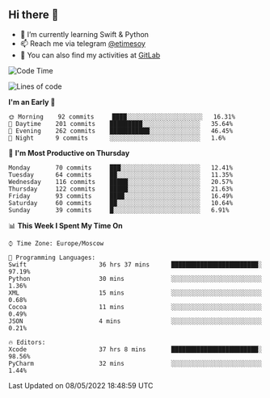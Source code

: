 ## Hi there 👋
- 🌱 I’m currently learning Swift & Python
- 📫 Reach me via telegram [@etimesoy](https://t.me/etimesoy/)
- 🦊 You can also find my activities at [GitLab](https://gitlab.com/etimesoy)

<!--START_SECTION:waka-->
![Code Time](http://img.shields.io/badge/Code%20Time-0-blue)

![Lines of code](https://img.shields.io/badge/From%20Hello%20World%20I%27ve%20Written-188%20Thousand%20lines%20of%20code-blue)

**I'm an Early 🐤** 

```text
🌞 Morning    92 commits     ████░░░░░░░░░░░░░░░░░░░░░   16.31% 
🌆 Daytime    201 commits    █████████░░░░░░░░░░░░░░░░   35.64% 
🌃 Evening    262 commits    ███████████░░░░░░░░░░░░░░   46.45% 
🌙 Night      9 commits      ░░░░░░░░░░░░░░░░░░░░░░░░░   1.6%

```
📅 **I'm Most Productive on Thursday** 

```text
Monday       70 commits     ███░░░░░░░░░░░░░░░░░░░░░░   12.41% 
Tuesday      64 commits     ██░░░░░░░░░░░░░░░░░░░░░░░   11.35% 
Wednesday    116 commits    █████░░░░░░░░░░░░░░░░░░░░   20.57% 
Thursday     122 commits    █████░░░░░░░░░░░░░░░░░░░░   21.63% 
Friday       93 commits     ████░░░░░░░░░░░░░░░░░░░░░   16.49% 
Saturday     60 commits     ██░░░░░░░░░░░░░░░░░░░░░░░   10.64% 
Sunday       39 commits     █░░░░░░░░░░░░░░░░░░░░░░░░   6.91%

```


📊 **This Week I Spent My Time On** 

```text
⌚︎ Time Zone: Europe/Moscow

💬 Programming Languages: 
Swift                    36 hrs 37 mins      ████████████████████████░   97.19% 
Python                   30 mins             ░░░░░░░░░░░░░░░░░░░░░░░░░   1.36% 
XML                      15 mins             ░░░░░░░░░░░░░░░░░░░░░░░░░   0.68% 
Cocoa                    11 mins             ░░░░░░░░░░░░░░░░░░░░░░░░░   0.49% 
JSON                     4 mins              ░░░░░░░░░░░░░░░░░░░░░░░░░   0.21%

🔥 Editors: 
Xcode                    37 hrs 8 mins       ████████████████████████░   98.56% 
PyCharm                  32 mins             ░░░░░░░░░░░░░░░░░░░░░░░░░   1.44%

```


 Last Updated on 08/05/2022 18:48:59 UTC
<!--END_SECTION:waka-->
